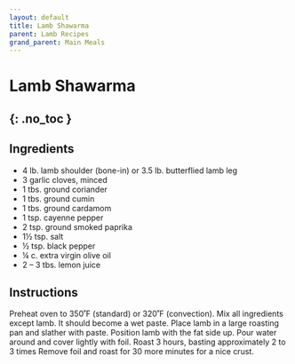 ```yaml
---
layout: default
title: Lamb Shawarma
parent: Lamb Recipes
grand_parent: Main Meals
---
```


# Lamb Shawarma
{: .no_toc }
---

## Ingredients
<ul>
	<li>4 lb. lamb shoulder (bone-in) or 3.5 lb. butterflied lamb leg</li>
	<li>3 garlic cloves, minced</li>
	<li>1 tbs. ground coriander</li>
	<li>1 tbs. ground cumin</li>
	<li>1 tbs. ground cardamom</li>
	<li>1 tsp. cayenne pepper</li>
	<li>2 tsp. ground smoked paprika</li>
	<li>1½ tsp. salt</li>
	<li>½ tsp. black pepper</li>
	<li>¼ c. extra virgin olive oil</li>
	<li>2 – 3 tbs. lemon juice</li>
</ul>

## Instructions
Preheat oven to 350˚F (standard) or 320˚F (convection). Mix all ingredients except lamb. It should become a wet paste. Place lamb in a large roasting pan and slather with paste. Position lamb with the fat side up. Pour water around and cover lightly with foil. Roast 3 hours, basting approximately 2 to 3 times Remove foil and roast for 30 more minutes for a nice crust.
